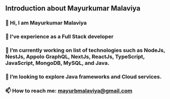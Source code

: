 ## Introduction about Mayurkumar Malaviya
### 👋 Hi, I am Mayurkumar Malaviya 
### 🔭 I've experience as a Full Stack developer
### 🌱 I’m currently working on list of technologies such as NodeJs, NestJs, Appolo GraphQL, NextJs, ReactJs, TypeScript, JavaScript, MongoDB, MySQL, and Java.
### 👯 I’m looking to explore Java frameworks and Cloud services.
### 📫 How to reach me: mayurbmalaviya@gmail.com
<!--
**mayurbmalaviya/mayurbmalaviya** is a ✨ _special_ ✨ repository because its `README.md` (this file) appears on your GitHub profile.

Here are some ideas to get you started:

- 
-->
